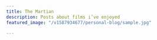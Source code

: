 ```yaml
---
title: The Martian
description: Posts about films i’ve enjoyed
featured_image: "/v1587934677/personal-blog/sample.jpg"

---
```

